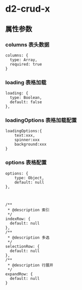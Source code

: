 # d2-crud-x

## 属性参数

### columns 表头数据
```
columns: {
  type: Array,
  required: true
}
``` 
###  loading 表格加载

```
loading: {
  type: Boolean,
  default: false
},
```
 
### loadingOptions  表格加载配置
```
loadingOptions:{
    text:xxx,
    spinner:xxx
    background:xxx
}
```
### options 表格配置
```
options: {
    type: Object,
    default: null
},
```


```


/**
 * @description 索引
 */
indexRow: {
  default: null
},
/**
 * @description 多选
 */
selectionRow: {
  default: null
},
/**
 * @description 行展开
 */
expandRow: {
  default: null
}


```
